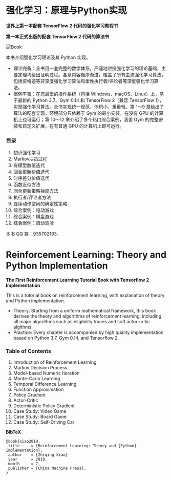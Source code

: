 # 强化学习：原理与Python实现

**世界上第一本配套 TensorFlow 2 代码的强化学习教程书**

**第一本正式出版的配套 TensorFlow 2 代码的算法书**

![Book](https://zhiqingxiao.github.io/images/book/rl.jpg)

本书介绍强化学习理论及其 Python 实现。
- 理论完备：全书用一套完整的数学体系，严谨地讲授强化学习的理论基础，主要定理均给出证明过程。各章内容循序渐进，覆盖了所有主流强化学习算法，包括资格迹等非深度强化学习算法和柔性执行者/评论者等深度强化学习算法。
- 案例丰富：在您最爱的操作系统（包括 Windows、macOS、Linux）上，基于最新的 Python 3.7、Gym 0.14 和 TensorFlow 2（兼容 TensorFlow 1），实现强化学习算法。全书实现统一规范，体积小、重量轻。第 1～9 章给出了算法的配套实现，环境部分只依赖于 Gym 的最小安装，在没有 GPU 的计算机上也可运行；第 10～12 章介绍了多个热门综合案例，涵盖 Gym 的完整安装和自定义扩展，在有普通 GPU 的计算机上即可运行。


### 目录

01. 初识强化学习
02. Markov决策过程
03. 有模型数值迭代
04. 回合更新价值迭代
05. 时序差分价值迭代
06. 函数近似方法
07. 回合更新策略梯度方法
08. 执行者/评论者方法
09. 连续动作空间的确定性策略
10. 综合案例：电动游戏
11. 综合案例：棋盘游戏
12. 综合案例：自动驾驶

本书 QQ 群：935702193。

# Reinforcement Learning: Theory and Python Implementation

**The First Reinforcement Learning Tutorial Book with Tensorflow 2 Implementation**

This is a tutorial book on reinforcement learning, with explanation of theory and Python implementation.
- Theory: Starting from a uniform mathematical framework, this book derives the theory and algorithms of reinforcement learning, including all major algorithms such as eligibility traces and soft actor-critic algithms.
- Practice: Every chapter is accompanied by high quality implementation based on Python 3.7, Gym 0.14, and Tensorflow 2.

### Table of Contents

01. Introduction of Reinforcement Learning
02. Markov Decision Process
03. Model-based Numeric Iteration
04. Monte-Carlo Learning
05. Temporal Difference Learning
06. Function Approximation
07. Policy Gradient
08. Actor-Critic
09. Deterministic Policy Gradient
10. Case Study: Video Game
11. Case Study: Board Game
12. Case Study: Self-Driving Car


**BibTeX**

    @book{xiao2019,
     title     = {Reinforcement Learning: Theory and {Python} Implementation},
     author    = {Zhiqing Xiao}
     year      = 2019,
     month     = 7,
     publisher = {China Machine Press},
    }

